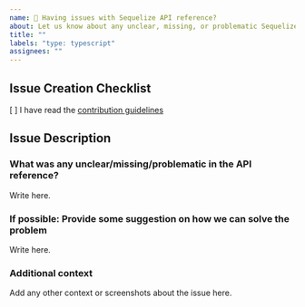 ```yaml
---
name: 📗 Having issues with Sequelize API reference?
about: Let us know about any unclear, missing, or problematic Sequelize API reference.
title: ""
labels: "type: typescript"
assignees: ""
---
```


<!--
If you don't follow the issue template, your issue may be closed.
Please note this is an issue tracker, not a support forum.
For general questions, please use StackOverflow.
-->

## Issue Creation Checklist

[ ] I have read the [contribution guidelines](https://github.com/sequelize/sequelize/blob/main/CONTRIBUTING.md)

## Issue Description

### What was any unclear/missing/problematic in the API reference?

Write here.

### If possible: Provide some suggestion on how we can solve the problem

Write here.

### Additional context

Add any other context or screenshots about the issue here.
